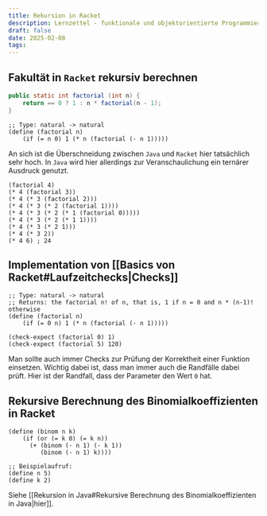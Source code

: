 ```yaml
---
title: Rekursion in Racket
description: Lernzettel - funktionale und objektorientierte Programmierung
draft: false
date: 2025-02-08
tags:
---
```

## Fakultät in `Racket` rekursiv berechnen
```java
public static int factorial (int n) {
	return == 0 ? 1 : n * factorial(n - 1);
}
```
```racket
;; Type: natural -> natural
(define (factorial n)
	(if (= n 0) 1 (* n (factorial (- n 1)))))
```
An sich ist die Überschneidung zwischen `Java` und `Racket` hier tatsächlich sehr hoch. In `Java` wird hier allerdings zur Veranschaulichung ein ternärer Ausdruck genutzt.

```racket
(factorial 4)
(* 4 (factorial 3))
(* 4 (* 3 (factorial 2)))
(* 4 (* 3 (* 2 (factorial 1))))
(* 4 (* 3 (* 2 (* 1 (factorial 0)))))
(* 4 (* 3 (* 2 (* 1 1))))
(* 4 (* 3 (* 2 1)))
(* 4 (* 3 2))
(* 4 6) ; 24
```

## Implementation von [[Basics von Racket#Laufzeitchecks|Checks]]
```racket
;; Type: natural -> natural
;; Returns: the factorial n! of n, that is, 1 if n = 0 and n * (n-1)! otherwise
(define (factorial n)
	(if (= 0 n) 1 (* n (factorial (- n 1)))))

(check-expect (factorial 0) 1)
(check-expect (factorial 5) 120)
```
Man sollte auch immer Checks zur Prüfung der Korrektheit einer Funktion einsetzen. Wichtig dabei ist, dass man immer auch die Randfälle dabei prüft. Hier ist der Randfall, dass der Parameter den Wert `0` hat.

## Rekursive Berechnung des Binomialkoeffizienten in Racket
```racket
(define (binom n k)
	(if (or (= k 0) (= k n))
	  (+ (binom (- n 1) (- k 1))
		 (binom (- n 1) k))))

;; Beispielaufruf:
(define n 5)
(define k 2)
```
Siehe [[Rekursion in Java#Rekursive Berechnung des Binomialkoeffizienten in Java|hier]].